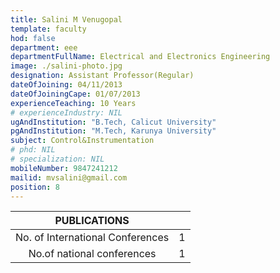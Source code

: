 ```yaml
---
title: Salini M Venugopal
template: faculty
hod: false
department: eee
departmentFullName: Electrical and Electronics Engineering
image: ./salini-photo.jpg
designation: Assistant Professor(Regular)
dateOfJoining: 04/11/2013
dateOfJoiningCape: 01/07/2013
experienceTeaching: 10 Years
# experienceIndustry: NIL
ugAndInstitution: "B.Tech, Calicut University"
pgAndInstitution: "M.Tech, Karunya University"
subject: Control&Instrumentation
# phd: NIL
# specialization: NIL
mobileNumber: 9847241212
mailid: mvsalini@gmail.com
position: 8
---
```

|           PUBLICATIONS           |     |
| :------------------------------: | :-: |
| No. of International Conferences |  1  |
|    No.of national conferences    |  1  |